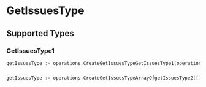 # GetIssuesType


## Supported Types

### GetIssuesType1

```go
getIssuesType := operations.CreateGetIssuesTypeGetIssuesType1(operations.GetIssuesType1{/* values here */})
```

### 

```go
getIssuesType := operations.CreateGetIssuesTypeArrayOfgetIssuesType2([]operations.GetIssuesType2{/* values here */})
```

